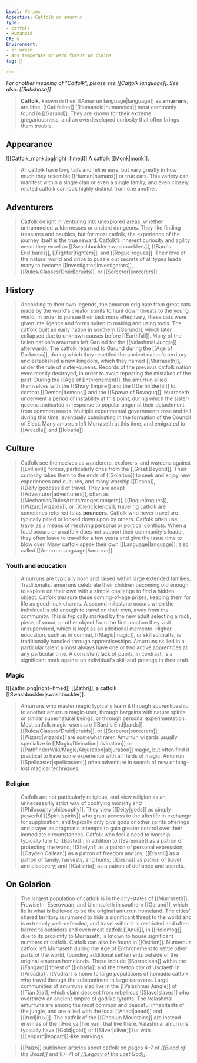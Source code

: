 ```yaml
---
Level: Varies
Adjective: Catfolk or amurrun
Type:
- catfolk
- Humanoid
CR: ½
Environment:
- or urban
- Any temperate or warm forest or plains
tag: 👹

---
```


*For another meaning of "Catfolk", please see [[Catfolk language]].*
*See also: [[Rakshasa]]*
> **Catfolk**, known in their [[Amurrun language|language]] as **amurruns**, are lithe, [[Cat|feline]] [[Humanoid|humanoids]] most commonly found in [[Garund]]. They are known for their extreme gregariousness, and an overdeveloped curiosity that often brings them trouble.



## Appearance

![[Catfolk_monk.jpg|right+hmed]] 
 A catfolk [[Monk|monk]].
> All catfolk have long tails and feline ears, but vary greatly in how much they resemble [[Human|humans]] or true cats. This variety can manifest within a single clan or even a single family, and even closely related catfolk can look highly distinct from one another.


## Adventurers

> Catfolk delight in venturing into unexplored areas, whether untrammeled wildernesses or ancient dungeons. They like finding treasures and baubles, but for most catfolk, the experience of the journey itself is the true reward. Catfolk’s inherent curiosity and agility mean they excel as [[Swashbuckler|swashbucklers]], [[Bard's End|bards]], [[Fighter|fighters]], and [[Rogue|rogues]]. Their love of the natural world and drive to puzzle out secrets of all types leads many to become [[Investigator|investigators]], [[Rules/Classes/Druid|druids]], or [[Sorcerer|sorcerers]].


## History

> According to their own legends, the amurrun originate from great cats made by the world's creator spirits to hunt down threats to the young world. In order to pursue their task more effectively, these cats were given intelligence and forms suited to making and using tools.
> The catfolk built an early nation in southern [[Garund]], which later collapsed due to unknown causes before [[Earthfall]]. Many of the fallen nation's amurruns left Garund for the [[Valashmai Jungle]] afterwards. The catfolk returned to Garund during the [[Age of Darkness]], during which they resettled the ancient nation's territory and established a new kingdom, which they named [[Murraseth]], under the rule of sister-queens. Records of the previous catfolk nation were mostly destroyed, in order to avoid repeating the mistakes of the past.
> During the [[Age of Enthronement]], the amurrun allied themselves with the [[Shory Empire]] and the [[Derhii|derhii]] to combat [[Demon|demons]] and the [[Spawn of Rovagug]]. Murraseth underwent a period of instability at this point, during which the sister-queens abdicated in response to popular anger at their detachment from common needs. Multiple experimental governments rose and fell during this time, eventually culminating in the formation of the Council of Elect. Many amurrun left Murraseth at this time, and emigrated to [[Arcadia]] and [[Iobaria]].


## Culture

> Catfolk see themselves as wanderers, explorers, and wardens against [[Evil|evil]] forces, particularly ones from the [[Great Beyond]]. Their curiosity takes them to the ends of [[Golarion]] to seek and enjoy new experiences and cultures, and many worship [[Desna]], [[Deity|goddess]] of travel. They are adept [[Adventurer|adventurers]], often as [[Mechanics/Rules/traits/ranger|rangers]], [[Rogue|rogues]], [[Wizard|wizards]], or [[Cleric|clerics]]; traveling catfolk are sometimes referred to as **pouncers**. Catfolk who never travel are typically pitied or looked down upon by others. Catfolk often use travel as a means of resolving personal or political conflicts. When a feud occurs or a catfolk does not support their community's leader, they often leave to travel for a few years and give the issue time to blow over.
> Many catfolk speak their own [[Language|language]], also called [[Amurrun language|Amurrun]].


### Youth and education

> Amurruns are typically born and raised within large extended families. Traditionalist amurruns celebrate their children becoming old enough to explore on their own with a simple challenge to find a hidden object. Catfolk treasure these coming-of-age prizes, keeping them for life as good-luck charms. A second milestone occurs when the individual is old enough to travel on their own, away from the community. This is typically marked by the new adult selecting a rock, piece of wood, or other object from the first location they visit unsupervised, which is kept as an additional memento.
> Higher education, such as in combat, [[Magic|magic]], or skilled crafts, is traditionally handled through apprenticeships. Amurruns skilled in a particular talent almost always have one or two active apprentices at any particular time. A consistent lack of pupils, in contrast, is a significant mark against an individual's skill and prestige in their craft.


### Magic

![[Zathri.png|right+hmed]] 
 [[Zathri]], a catfolk [[Swashbuckler|swashbuckler]].
> Amurruns who master magic typically learn it through apprenticeship to another amurrun magic-user, through bargains with nature spirits or similar supernatural beings, or through personal experimentation. Most catfolk magic-users are [[Bard's End|bards]], [[Rules/Classes/Druid|druids]], or [[Sorcerer|sorcerers]]; [[Wizard|wizards]] are somewhat rarer. Amurrun wizards usually specialize in [[Magic/Divination|divination]] or [[PathfinderWiki/Magic/Abjuration|abjuration]] magic, but often find it practical to have some experience with all fields of magic. Amurrun [[Spellcaster|spellcasters]] often adventure in search of new or long-lost magical techniques.


### Religion

> Catfolk are not particularly religious, and view religion as an unnecessarily strict way of codifying morality and [[Philosophy|philosophy]]. They view [[Deity|gods]] as simply powerful [[Spirit|spirits]] who grant access to the afterlife in exchange for supplication, and typically only give gods or other spirits offerings and prayer as pragmatic attempts to gain greater control over their immediate circumstances. Catfolk who feel a need to worship typically turn to [[Bastet]]; in addition to [[Sarenrae]] as a patron of protecting the world; [[Shelyn]] as a patron of personal expression; [[Cayden Cailean]] as a patron of freedom and joy; [[Erastil]] as a patron of family, harvests, and hunts; [[Desna]] as patron of travel and discovery; and [[Calistria]] as a patron of defiance and secrets.


## On Golarion

> The largest population of catfolk is in the city-states of [[Murraseth]], Frowiseth, Eserowaan, and Ulemsaleth in southern [[Garund]], which lie in what is believed to be the original amurrun homeland. The cities' shared territory is rumored to hide a significant threat to the world and is extremely well-defended, and travel within it is restricted and often barred to outsiders and even most catfolk.[[Anuli]], in [[Holomog]], due to its proximity to Murraseth, is known to house significant numbers of catfolk. Catfolk can also be found in [[Osirion]].
> Numerous catfolk left Murraseth during the Age of Enthronement to settle other parts of the world, founding additional settlements outside of the original amurrun homelands. These include [[Sorroclaan]] within the [[Fangard]] forest of [[Iobaria]] and the treetop city of Usclaeth in [[Arcadia]].
> [[Vudra]] is home to large populations of nomadic catfolk who travel through the subcontinent in large caravans. Large communities of amurruns also live in the [[Valashmai Jungle]] of [[Tian Xia]], which claim descent from rebellious [[Slave|slaves]] who overthrew an ancient empire of godlike tyrants. The Valashmai amurruns are among the most common and peaceful inhabitants of the jungle, and are allied with the local [[Anadi|anadi]] and [[Iruxi|iruxi]]. The catfolk of the [[Chenlun Mountains]] are instead enemies of the [[Fire yai|fire yai]] that live there. Valashmai amurruns typically have [[Gold|gold]] or [[Silver|silver]] fur with [[Leopard|leopard]]-like markings.


> [[Paizo]] published articles about catfolk on pages 4–7 of *[[Blood of the Beast]]* and 67–71 of *[[Legacy of the Lost God]]*.







